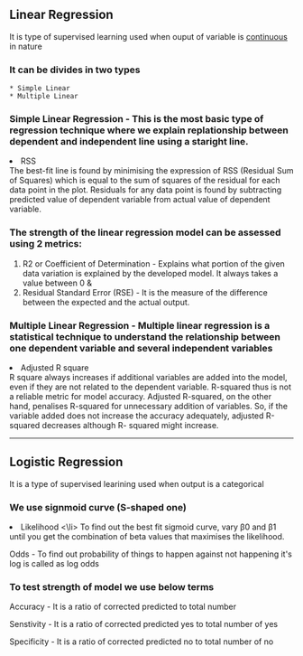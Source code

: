 ## Linear Regression
  It is type of supervised learning used when ouput of variable is <u> continuous </u> in nature
  
### It can be divides in two types 
    * Simple Linear 
    * Multiple Linear 
   
### Simple Linear Regression  - This is the most basic type of regression technique where we explain replationship between dependent and independent line using a                                       staright line.

 <li>  RSS </li>              The best-fit line is found by minimising the expression of RSS (Residual Sum of Squares) which is equal to the sum of squares of                                        the  residual for each data point in the plot. Residuals for any data point is found by subtracting predicted value of dependent variable from actual value of dependent variable.
   
### The strength of the linear regression model can be assessed using 2 metrics:
   1. R2 or Coefficient of Determination - Explains what portion of the given data variation is explained by the developed model. It always takes a value between 0 & 
   2. Residual Standard Error (RSE)      - It is the measure of the difference between the expected and the actual output.
 

  
### Multiple Linear Regression - Multiple linear regression is a statistical technique to understand the relationship between one dependent variable and several                                          independent variables
  
 <li> Adjusted R square  </li>     R square always increases if additional variables are added into the model, even if they are not related to the dependent                variable. R-squared thus is not a reliable metric for model accuracy. Adjusted R-squared, on the other hand, penalises R-squared for unnecessary                                   addition of variables. So, if the variable added does not increase the accuracy adequately, adjusted R-squared decreases although R-                                   squared might increase.
  
  ---
  
 
## Logistic Regression
     
   It is a type of supervised learining used when output is a categorical
     
### We use signmoid curve (S-shaped one)
   
  <li> Likelihood <\li>   To find out the best fit sigmoid curve, vary β0 and β1 until you get the combination of beta values
                  that maximises the likelihood.
                  
   Odds        -  To find out probability of things to happen against not happening it's log is called as log odds   
   
### To test strength of model we use below terms
   
   Accuracy    -  It is a ratio of corrected predicted to total number
   
   Senstivity  - It is a ratio of corrected predicted yes to total number of yes
   
   Specificity  - It is a ratio of corrected predicted no to total number of no
   
   
   

